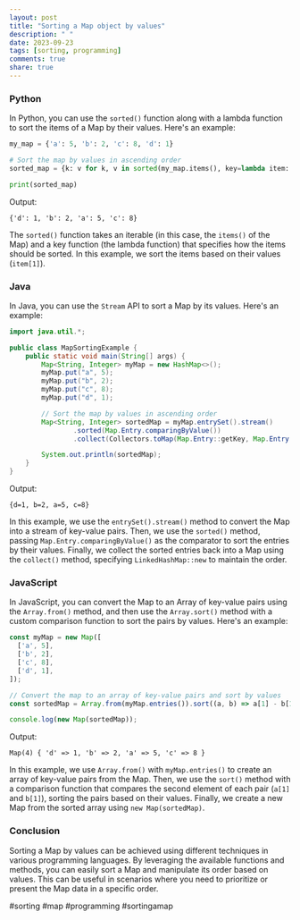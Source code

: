 ```yaml
---
layout: post
title: "Sorting a Map object by values"
description: " "
date: 2023-09-23
tags: [sorting, programming]
comments: true
share: true
---
```


### Python

In Python, you can use the `sorted()` function along with a lambda function to sort the items of a Map by their values. Here's an example:

```python
my_map = {'a': 5, 'b': 2, 'c': 8, 'd': 1}

# Sort the map by values in ascending order
sorted_map = {k: v for k, v in sorted(my_map.items(), key=lambda item: item[1])}

print(sorted_map)
```

Output:

```
{'d': 1, 'b': 2, 'a': 5, 'c': 8}
```

The `sorted()` function takes an iterable (in this case, the `items()` of the Map) and a key function (the lambda function) that specifies how the items should be sorted. In this example, we sort the items based on their values (`item[1]`).

### Java

In Java, you can use the `Stream` API to sort a Map by its values. Here's an example:

```java
import java.util.*;

public class MapSortingExample {
    public static void main(String[] args) {
        Map<String, Integer> myMap = new HashMap<>();
        myMap.put("a", 5);
        myMap.put("b", 2);
        myMap.put("c", 8);
        myMap.put("d", 1);

        // Sort the map by values in ascending order
        Map<String, Integer> sortedMap = myMap.entrySet().stream()
                .sorted(Map.Entry.comparingByValue())
                .collect(Collectors.toMap(Map.Entry::getKey, Map.Entry::getValue, (e1, e2) -> e1, LinkedHashMap::new));

        System.out.println(sortedMap);
    }
}
```

Output:

```
{d=1, b=2, a=5, c=8}
```

In this example, we use the `entrySet().stream()` method to convert the Map into a stream of key-value pairs. Then, we use the `sorted()` method, passing `Map.Entry.comparingByValue()` as the comparator to sort the entries by their values. Finally, we collect the sorted entries back into a Map using the `collect()` method, specifying `LinkedHashMap::new` to maintain the order.

### JavaScript

In JavaScript, you can convert the Map to an Array of key-value pairs using the `Array.from()` method, and then use the `Array.sort()` method with a custom comparison function to sort the pairs by values. Here's an example:

```javascript
const myMap = new Map([
  ['a', 5],
  ['b', 2],
  ['c', 8],
  ['d', 1],
]);

// Convert the map to an array of key-value pairs and sort by values
const sortedMap = Array.from(myMap.entries()).sort((a, b) => a[1] - b[1]);

console.log(new Map(sortedMap));
```

Output:

```
Map(4) { 'd' => 1, 'b' => 2, 'a' => 5, 'c' => 8 }
```

In this example, we use `Array.from()` with `myMap.entries()` to create an array of key-value pairs from the Map. Then, we use the `sort()` method with a comparison function that compares the second element of each pair (`a[1]` and `b[1]`), sorting the pairs based on their values. Finally, we create a new Map from the sorted array using `new Map(sortedMap)`.

### Conclusion

Sorting a Map by values can be achieved using different techniques in various programming languages. By leveraging the available functions and methods, you can easily sort a Map and manipulate its order based on values. This can be useful in scenarios where you need to prioritize or present the Map data in a specific order.

#sorting #map #programming #sortingamap